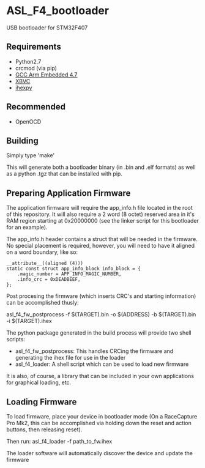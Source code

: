 ASL_F4_bootloader
=================

USB bootloader for STM32F407

Requirements
------------
* Python2.7
* crcmod (via pip)
* [GCC Arm Embedded 4.7](https://launchpad.net/gcc-arm-embedded)
* [XBVC](https://github.com/Jeff-Ciesielski/XBVC)
* [ihexpy](https://github.com/Jeff-Ciesielski/ihexpy)

Recommended
-----------
* OpenOCD


Building
--------
Simply type 'make'

This will generate both a bootloader binary (in .bin and .elf formats)
as well as a python .tgz that can be installed with pip.


Preparing Application Firmware
------------------------------
The application firmware will require the app_info.h file located in
the root of this repository.  It will also require a 2 word (8 octet)
reserved area in it's RAM region starting at 0x20000000 (see the
linker script for this bootloader for an example).

The app_info.h header contains a struct that will be needed in the
firmware.  No special placement is required, however, you will need to
have it aligned on a word boundary, like so:

    __attribute__((aligned (4)))
    static const struct app_info_block info_block = {
    	.magic_number = APP_INFO_MAGIC_NUMBER,
    	.info_crc = 0xDEADBEEF,
    };


Post procesing the firmware (which inserts CRC's and starting
information) can be accomplished thusly:

asl_f4_fw_postprocess -f $(TARGET).bin -o $(ADDRESS) -b $(TARGET).bin -i $(TARGET).ihex

The python package generated in the build process will provide two
shell scripts:
* asl_f4_fw_postprocess: This handles CRCing the firmware and
  generating the ihex file for use in the loader
* asl_f4_loader: A shell script which can be used to load new firmware

It is also, of course, a library that can be included in your own
applications for graphical loading, etc.


Loading Firmware
----------------

To load firmware, place your device in bootloader mode (On a
RaceCapture Pro Mk2, this can be accomplished via holding down the
reset and action buttons, then releasing reset).

Then run: asl_f4_loader -f path\_to\_fw.ihex

The loader software will automatically discover the device and update
the firmware



